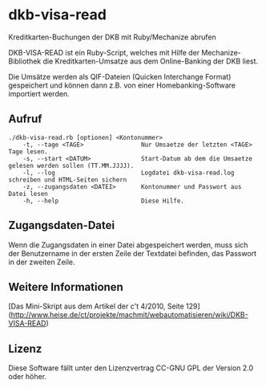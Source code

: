 dkb-visa-read
=============
Kreditkarten-Buchungen der DKB mit Ruby/Mechanize abrufen

DKB-VISA-READ ist ein Ruby-Script, welches mit Hilfe der Mechanize-Bibliothek 
die Kreditkarten-Umsatze aus dem Online-Banking der DKB liest.

Die Umsätze werden als QIF-Dateien (Quicken Interchange Format) gespeichert 
und können dann z.B. von einer Homebanking-Software importiert werden.

Aufruf
------

    ./dkb-visa-read.rb [optionen] <Kontonummer>
        -t, --tage <TAGE>                Nur Umsaetze der letzten <TAGE> Tage lesen.
        -s, --start <DATUM>              Start-Datum ab dem die Umsaetze gelesen werden sollen (TT.MM.JJJJ).
        -l, --log                        Logdatei dkb-visa-read.log schreiben und HTML-Seiten sichern
        -z, --zugangsdaten <DATEI>       Kontonummer und Passwort aus Datei lesen
        -h, --help                       Diese Hilfe.

Zugangsdaten-Datei
------------------

Wenn die Zugangsdaten in einer Datei abgespeichert werden, muss sich der Benutzername in der ersten Zeile der Textdatei befinden,
das Passwort in der zweiten Zeile.
		
Weitere Informationen
---------------------
[Das Mini-Skript aus dem Artikel der c't 4/2010, Seite 129]
(http://www.heise.de/ct/projekte/machmit/webautomatisieren/wiki/DKB-VISA-READ)

Lizenz
------ 
Diese Software fällt unter den Lizenzvertrag CC-GNU GPL der Version 2.0 oder höher.
